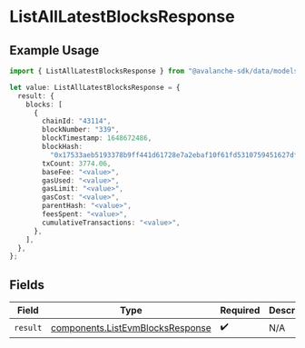 # ListAllLatestBlocksResponse

## Example Usage

```typescript
import { ListAllLatestBlocksResponse } from "@avalanche-sdk/data/models/operations";

let value: ListAllLatestBlocksResponse = {
  result: {
    blocks: [
      {
        chainId: "43114",
        blockNumber: "339",
        blockTimestamp: 1648672486,
        blockHash:
          "0x17533aeb5193378b9ff441d61728e7a2ebaf10f61fd5310759451627dfca2e7c",
        txCount: 3774.06,
        baseFee: "<value>",
        gasUsed: "<value>",
        gasLimit: "<value>",
        gasCost: "<value>",
        parentHash: "<value>",
        feesSpent: "<value>",
        cumulativeTransactions: "<value>",
      },
    ],
  },
};
```

## Fields

| Field                                                                                | Type                                                                                 | Required                                                                             | Description                                                                          |
| ------------------------------------------------------------------------------------ | ------------------------------------------------------------------------------------ | ------------------------------------------------------------------------------------ | ------------------------------------------------------------------------------------ |
| `result`                                                                             | [components.ListEvmBlocksResponse](../../models/components/listevmblocksresponse.md) | :heavy_check_mark:                                                                   | N/A                                                                                  |